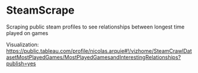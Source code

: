 # SteamScrape
Scraping public steam profiles to see relationships between longest time played on games

Visualization: https://public.tableau.com/profile/nicolas.arquie#!/vizhome/SteamCrawlDatasetMostPlayedGames/MostPlayedGamesandInterestingRelationships?publish=yes
